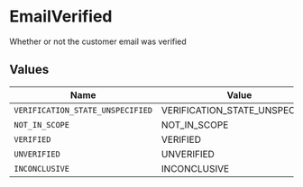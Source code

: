 # EmailVerified

Whether or not the customer email was verified


## Values

| Name                             | Value                            |
| -------------------------------- | -------------------------------- |
| `VERIFICATION_STATE_UNSPECIFIED` | VERIFICATION_STATE_UNSPECIFIED   |
| `NOT_IN_SCOPE`                   | NOT_IN_SCOPE                     |
| `VERIFIED`                       | VERIFIED                         |
| `UNVERIFIED`                     | UNVERIFIED                       |
| `INCONCLUSIVE`                   | INCONCLUSIVE                     |